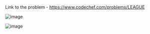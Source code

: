 Link to the problem - https://www.codechef.com/problems/LEAGUE



![image](https://github.com/Haleshot/Competitive-Programming/assets/57552973/fdd1d3bb-8c40-4156-a9c6-dc33601e181b)



![image](https://github.com/Haleshot/Competitive-Programming/assets/57552973/2f1c882e-0cf9-4ce6-9cba-e123d9ed1077)
